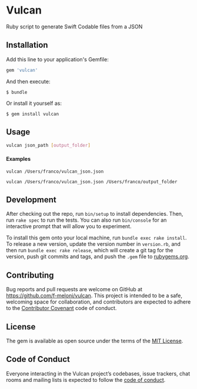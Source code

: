 # Vulcan

Ruby script to generate Swift Codable files from a JSON

## Installation

Add this line to your application's Gemfile:

```ruby
gem 'vulcan'
```

And then execute:

    $ bundle

Or install it yourself as:

    $ gem install vulcan

## Usage

```bash
vulcan json_path [output_folder]
```

#### Examples

```
vulcan /Users/franco/vulcan_json.json
```

```
vulcan /Users/franco/vulcan_json.json /Users/franco/output_folder
```

## Development

After checking out the repo, run `bin/setup` to install dependencies. Then, run `rake spec` to run the tests. You can also run `bin/console` for an interactive prompt that will allow you to experiment.

To install this gem onto your local machine, run `bundle exec rake install`. To release a new version, update the version number in `version.rb`, and then run `bundle exec rake release`, which will create a git tag for the version, push git commits and tags, and push the `.gem` file to [rubygems.org](https://rubygems.org).

## Contributing

Bug reports and pull requests are welcome on GitHub at https://github.com/f-meloni/vulcan. This project is intended to be a safe, welcoming space for collaboration, and contributors are expected to adhere to the [Contributor Covenant](http://contributor-covenant.org) code of conduct.

## License

The gem is available as open source under the terms of the [MIT License](https://opensource.org/licenses/MIT).

## Code of Conduct

Everyone interacting in the Vulcan project’s codebases, issue trackers, chat rooms and mailing lists is expected to follow the [code of conduct](https://github.com/[USERNAME]/vulcan/blob/master/CODE_OF_CONDUCT.md).


